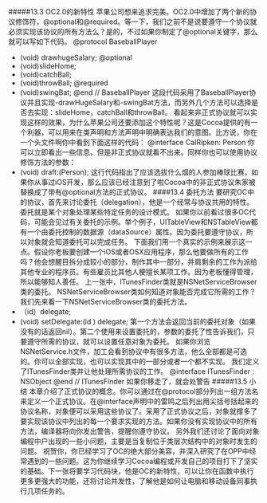 #####13.3 OC2.0的新特性
苹果公司想来追求完美。OC2.0中增加了两个新的协议修饰符，@optional和@required。等一下，我们之前不是说要遵守一个协议就必须实现该协议的所有方法么？是的，不过如果你制定了@optional关键字，那么就可以写如下代码。
@protocol BaseballPlayer
- (void) drawhugeSalary;
@optional
- (void)slideHome;
- (void)catchBall;
- (void)throwBall;
@required
- (void)swingBat;
@end // BaseballPlayer
这段代码采用了BaseballPlayer协议并且实现-drawHugeSalary和-swingBat方法，而另外几个方法可以选择是否去实现：slideHome，catchBall和throwBall。
看起来非正式协议就可以实现这样的效果，为什么苹果公司还要添加这个特性呢？这是Cocoa提供的有一个利器，可以用来在类声明和方法声明中明确表达我们的意图。比方说，你在一个头文件啊你中看到下面这样的代码：
@interface CalRipken: Person <BaseballPlayer>
你可以立即看出一些信息，但是非正式协议就看不出来。同样你也可以使用协议修饰方法的参数：
- (void) draft:(Person<BaseballPlayer>);
这行代码指出了应该选拔什么烟的人参加棒球比赛，如果你从事过iOS开发，那么应该已经注意到了啦Cocoa中的非正式协议朱家被替换成了带有@optional方法的正式协议。
####13.4 委托方法
要研究OC中的协议，首先来讨论委托（delegation），他是一个经常与协议共用的特性。委托就是某个对象处理某些特定任务的设计模式。
如果你以前看过很多OC代码，可能会见过有关委托的示例。举个例子，UITableView和NSTableView都有一个由委托控制的数据源（dataSource）属性。因为委托要遵守协议，所以对象就会知道委托可以完成任务。
下面我们用一个真实的示例来展示这一点。假设你老板要创建一个iOS或者OSX应用程序，那么他要做所有的工作吗？他会想醒目拆分成较小的部分，制作其中一部分，并肩剩余的工作为派给其他专业的程序员。有些雇员比其他人梗擅长某项工作。因为老板懂得管理，所以能够知人善任。
上一张中，ITunesFinder类就是NSNetServiceBrowser类的委托。
NSNetServiceBrowser类如何知道对象能否完成它所需的工作？我们先来看一下NSNetServiceBrowser类的委托方法。
- （id<NSNetServiceBrowserDelegate>）delegate;
- (void) setDelegate:(id <NSNetServiceBrowserDelegate>) delegate;
第一个方法会返回当前的委托对象（如果没有的话返回nil）。第二个使用来设置委托的，参数的委托了性告诉我们，只要遵守所需的协议，就可以设置任意对象为委托。
如果你浏览NSNetService.h文件，加工会看到协议中有很多方法，他么全部都是可选的。你可以全部实现，也可以实现其中的一部分或者一个都不实现。
我们定义了ITunesFinder类并让他处理所需协议的工作。
@interface ITunesFinder : NSObject <NSNetServiceBrowserDelegate>
@end // ITunesFinder
如果你移走了<NSNetServiceBrowserDelegate>，就会处警告
#####13.5 小结
本章介绍了正式协议的概念。你可以通过在@protocol部分列出一组方法名来定义一个正式协议。在@interface声明中的雷鸣之后列出用尖括号括起来的协议名称，对象便可以采用这些协议了。采用了正式协议之后，对象就撑多了要实现该协议中列出的每一个要求实现的方法。如果你没有实现协议中的所有方法，编译器将向你发出警告，提醒你遵守协议。
另外我们还讨论了面向对象编程中户出现的一些小问题，主要是当复制位于类层次结构中的对象时发生的问题。
祝贺你，你已经学习了OC的绝大部分美容，并深入研究了在OPP中经常遇到的一些问题。这为你继续学习Cocoa编程或开发自己的项目打下了坚实的基础。下一张将要学习代码块，他是OC的新特性，可以让你在函数中执行更多更强大的功能，还将讨论并发性，了解他是如何让电脑和移动设备同事执行几项任务的。
